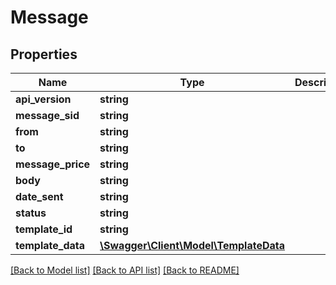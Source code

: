 # Message

## Properties
Name | Type | Description | Notes
------------ | ------------- | ------------- | -------------
**api_version** | **string** |  | 
**message_sid** | **string** |  | 
**from** | **string** |  | 
**to** | **string** |  | 
**message_price** | **string** |  | 
**body** | **string** |  | 
**date_sent** | **string** |  | 
**status** | **string** |  | 
**template_id** | **string** |  | 
**template_data** | [**\Swagger\Client\Model\TemplateData**](TemplateData.md) |  | 

[[Back to Model list]](../README.md#documentation-for-models) [[Back to API list]](../README.md#documentation-for-api-endpoints) [[Back to README]](../README.md)



